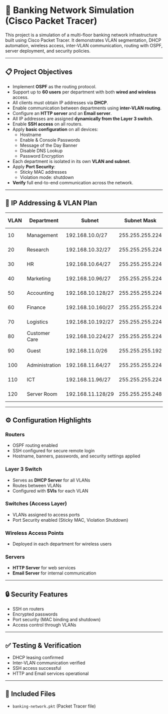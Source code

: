 # 🏦 Banking Network Simulation (Cisco Packet Tracer)

This project is a simulation of a multi-floor banking network infrastructure built using Cisco Packet Tracer. It demonstrates VLAN segmentation, DHCP automation, wireless access, inter-VLAN communication, routing with OSPF, server deployment, and security policies.

---

## 📋 Project Objectives

- Implement **OSPF** as the routing protocol.
- Support up to **60 users** per department with both **wired and wireless** access.
- All clients must obtain IP addresses via **DHCP**.
- Enable communication between departments using **inter-VLAN routing**.
- Configure an **HTTP server** and an **Email server**.
- All IP addresses are assigned **dynamically from the Layer 3 switch**.
- Enable **SSH access** on all routers.
- Apply **basic configuration** on all devices:
  - Hostname
  - Enable & Console Passwords
  - Message of the Day Banner
  - Disable DNS Lookup
  - Password Encryption
- Each department is isolated in its own **VLAN and subnet**.
- Apply **Port Security**:
  - Sticky MAC addresses
  - Violation mode: shutdown
- **Verify** full end-to-end communication across the network.

---

## 🧠 IP Addressing & VLAN Plan

| VLAN | Department       | Subnet               | Subnet Mask       | Usable IP Range          | Broadcast Address    |
|------|------------------|----------------------|--------------------|---------------------------|-----------------------|
| 10   | Management       | 192.168.10.0/27      | 255.255.255.224    | 192.168.10.1 – .30        | 192.168.10.31         |
| 20   | Research         | 192.168.10.32/27     | 255.255.255.224    | 192.168.10.33 – .62       | 192.168.10.63         |
| 30   | HR               | 192.168.10.64/27     | 255.255.255.224    | 192.168.10.65 – .94       | 192.168.10.95         |
| 40   | Marketing        | 192.168.10.96/27     | 255.255.255.224    | 192.168.10.97 – .126      | 192.168.10.127        |
| 50   | Accounting       | 192.168.10.128/27    | 255.255.255.224    | 192.168.10.129 – .158     | 192.168.10.159        |
| 60   | Finance          | 192.168.10.160/27    | 255.255.255.224    | 192.168.10.161 – .190     | 192.168.10.191        |
| 70   | Logistics        | 192.168.10.192/27    | 255.255.255.224    | 192.168.10.193 – .222     | 192.168.10.223        |
| 80   | Customer Care    | 192.168.10.224/27    | 255.255.255.224    | 192.168.10.225 – .254     | 192.168.10.255        |
| 90   | Guest            | 192.168.11.0/26      | 255.255.255.192    | 192.168.11.1 – .62        | 192.168.11.63         |
| 100  | Administration   | 192.168.11.64/27     | 255.255.255.224    | 192.168.11.65 – .94       | 192.168.11.95         |
| 110  | ICT              | 192.168.11.96/27     | 255.255.255.224    | 192.168.11.97 – .126      | 192.168.11.127        |
| 120  | Server Room      | 192.168.11.128/29    | 255.255.255.248    | 192.168.11.129 – .134     | 192.168.11.135        |

---

## ⚙️ Configuration Highlights

### Routers
- OSPF routing enabled
- SSH configured for secure remote login
- Hostname, banners, passwords, and security settings applied

### Layer 3 Switch
- Serves as **DHCP Server** for all VLANs
- Routes between VLANs
- Configured with **SVIs** for each VLAN

### Switches (Access Layer)
- VLANs assigned to access ports
- Port Security enabled (Sticky MAC, Violation Shutdown)

### Wireless Access Points
- Deployed in each department for wireless users

### Servers
- **HTTP Server** for web services
- **Email Server** for internal communication

---

## 🔒 Security Features

- SSH on routers
- Encrypted passwords
- Port security (MAC binding and shutdown)
- Access control through VLANs

---

## ✅ Testing & Verification

- DHCP leasing confirmed
- Inter-VLAN communication verified
- SSH access successful
- HTTP and Email services operational

---

## 📁 Included Files

- `banking-network.pkt` (Packet Tracer file)
